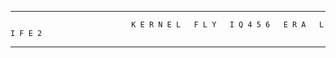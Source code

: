 ___________________________________________________________________________________________________________

                               K E R N E L   F L Y   I Q 4 5 6   E R A   L I F E 2
___________________________________________________________________________________________________________

